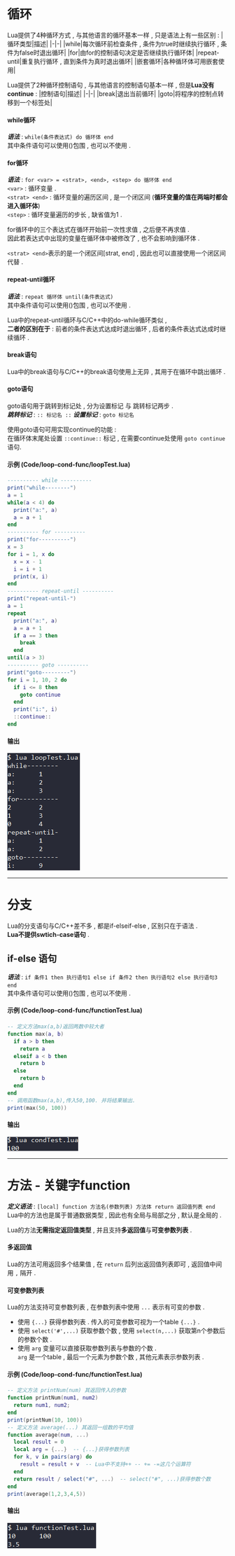 <div id="循环"></div>

# 循环
Lua提供了4种循环方式 , 与其他语言的循环基本一样 , 只是语法上有一些区别 : 
|循环类型|描述|
|-|-|
|while|每次循环前检查条件 , 条件为true时继续执行循环 , 条件为false时退出循环|
|for|由for的控制语句决定是否继续执行循环体|
|repeat-until|重复执行循环 , 直到条件为真时退出循环|
|嵌套循环|各种循环体可用嵌套使用|

Lua提供了2种循环控制语句 , 与其他语言的控制语句基本一样 , 但是**Lua没有continue** : 
|控制语句|描述|
|-|-|
|break|退出当前循环|
|goto|将程序的控制点转移到一个标签处|
#### while循环
***语法*** : `while(条件表达式) do 循环体 end`  
其中条件语句可以使用()包围 , 也可以不使用 .  
#### for循环
***语法*** : `for <var> = <strat>, <end>, <step> do 循环体 end`  
`<var>` : 循环变量 .  
`<strat> <end>` : 循环变量的遍历区间 , 是一个闭区间 (**循环变量的值在两端时都会进入循环体**)  
`<step>` : 循环变量遍历的步长 , 缺省值为1 .  

for循环中的三个表达式在循环开始前一次性求值 , 之后便不再求值 .  
因此若表达式中出现的变量在循环体中被修改了 , 也不会影响到循环体 .  

`<strat> <end>`表示的是一个闭区间[strat, end] , 因此也可以直接使用一个闭区间代替 .  
#### repeat-until循环
***语法*** : `repeat 循环体 until(条件表达式)`  
其中条件语句可以使用()包围 , 也可以不使用 .  

Lua中的repeat-until循环与C/C++中的do-while循环类似 ,  
**二者的区别在于** : 前者的条件表达式达成时退出循环 , 后者的条件表达式达成时继续循环 .  
#### break语句
Lua中的break语句与C/C++的break语句使用上无异 , 其用于在循环中跳出循环 .  
#### goto语句
goto语句用于跳转到标记处 , 分为设置标记 与 跳转标记两步 .  
***跳转标记*** : `:: 标记名 ::`    ***设置标记*** : `goto 标记名`  

使用goto语句可用实现continue的功能 :  
在循环体末尾处设置 `::continue::` 标记 , 在需要continue处使用 `goto continue` 语句.  
#### 示例 (Code/loop-cond-func/loopTest.lua)
```Lua
---------- while ----------
print("while--------")
a = 1
while(a < 4) do
  print("a:", a)
  a = a + 1
end
---------- for ----------
print("for----------")
x = 3
for i = 1, x do
  x = x - 1
  i = i + 1
  print(x, i)
end
---------- repeat-until ----------
print("repeat-until-")
a = 1
repeat
  print("a:", a)
  a = a + 1
  if a == 3 then
    break
  end
until(a > 3)
---------- goto ----------
print("goto---------")
for i = 1, 10, 2 do
  if i <= 8 then
    goto continue
  end
  print("i:", i)
  ::continue::
end
```
#### 输出
![3.loopTest.lua输出.png](../.img/3.loopTest.lua输出.png)

---

<div id="分支"></div>

# 分支
Lua的分支语句与C/C++差不多 , 都是if-elseif-else , 区别只在于语法 .  
**Lua不提供swtich-case语句** .  
## if-else 语句
***语法*** : `if 条件1 then 执行语句1 else if 条件2 then 执行语句2 else 执行语句3 end`  
其中条件语句可以使用()包围 , 也可以不使用 .  
#### 示例 (Code/loop-cond-func/functionTest.lua)
```Lua
-- 定义方法max(a,b)返回两数中较大者
function max(a, b)
  if a > b then
    return a
  elseif a < b then
    return b
  else
    return b
  end
end
-- 调用函数max(a,b),传入50,100. 并将结果输出.
print(max(50, 100))
```
#### 输出
![3.condTest.lua输出.png](../.img/3.condTest.lua输出.png)

---

<div id="方法"></div>

# 方法 - 关键字function
***定义语法*** : `[local] function 方法名(参数列表) 方法体 return 返回值列表 end`  
Lua中的方法也是属于普通数据类型 , 因此也有全局与局部之分 , 默认是全局的 .  

Lua的方法**无需指定返回值类型** , 并且支持**多返回值**与**可变参数列表** .  
#### 多返回值
Lua的方法可用返回多个结果值 , 在 `return` 后列出返回值列表即可 , 返回值中间用 `,` 隔开 .  
#### 可变参数列表
Lua的方法支持可变参数列表 , 在参数列表中使用 `...` 表示有可变的参数 .  
- 使用 `{...}` 获得参数列表 . 传入的可变参数可视为一个table `{...}` .  
- 使用 `select('#',...)` 获取参数个数 , 使用 `select(n,...)` 获取第n个参数后的参数个数 .  
- 使用 `arg` 变量可以直接获取参数列表与参数的个数 .  
`arg` 是一个table , 最后一个元素为参数个数 , 其他元素表示参数列表 .  

#### 示例 (Code/loop-cond-func/functionTest.lua)
```Lua
-- 定义方法 printNum(num) 其返回传入的参数
function printNum(num1, num2)
  return num1, num2;
end
print(printNum(10, 100))
-- 定义方法 average(...) 其返回一组数的平均值
function average(num, ...)
  local result = 0
  local arg = {...}  -- {...}获得参数列表
  for k, v in pairs(arg) do
    result = result + v  -- Lua中不支持++ -- += -=这几个运算符
  end
  return result / select("#", ...)  -- select("#", ...)获得参数个数
end
print(average(1,2,3,4,5))

```
#### 输出
![3.functionTest.lua输出.png](../.img/3.functionTest.lua输出.png)